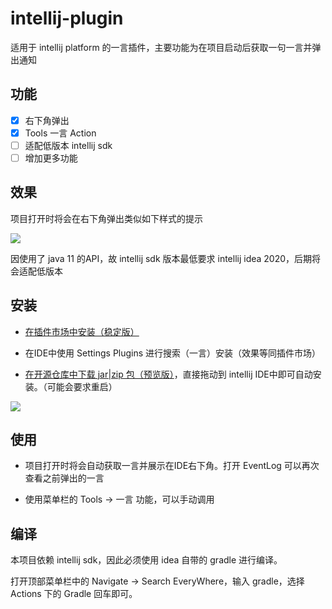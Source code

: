 # intellij-plugin

适用于 intellij platform 的一言插件，主要功能为在项目启动后获取一句一言并弹出通知

## 功能
- [x] 右下角弹出
- [x] Tools 一言 Action
- [ ] 适配低版本 intellij sdk
- [ ] 增加更多功能

## 效果

项目打开时将会在右下角弹出类似如下样式的提示

![](https://alextech-1252251443.cos.ap-guangzhou.myqcloud.com/20201113095010.png)

因使用了 java 11 的API，故 intellij sdk 版本最低要求 intellij idea 2020，后期将会适配低版本

## 安装

- [在插件市场中安装（稳定版）](https://plugins.jetbrains.com/plugin/15382)

- 在IDE中使用 Settings Plugins 进行搜索（一言）安装（效果等同插件市场）

- [在开源仓库中下载 jar|zip 包（预览版）](https://github.com/hitokoto-osc/intellij-plugin/releases)，直接拖动到 intellij IDE中即可自动安装。（可能会要求重启）

![](https://alextech-1252251443.cos.ap-guangzhou.myqcloud.com/20201113100336.png)


## 使用

- 项目打开时将会自动获取一言并展示在IDE右下角。打开 EventLog 可以再次查看之前弹出的一言

- 使用菜单栏的 Tools -> 一言 功能，可以手动调用 

## 编译

本项目依赖 intellij sdk，因此必须使用 idea 自带的 gradle 进行编译。

打开顶部菜单栏中的 Navigate -> Search EveryWhere，输入 gradle，选择 Actions 下的 Gradle 回车即可。
